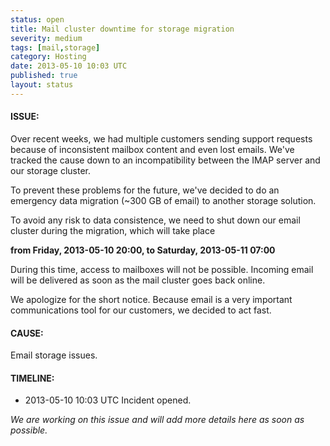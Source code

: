 ```yaml
---
status: open
title: Mail cluster downtime for storage migration
severity: medium
tags: [mail,storage]
category: Hosting
date: 2013-05-10 10:03 UTC
published: true
layout: status
---
```


#### ISSUE:

Over recent weeks, we had multiple customers sending support requests because of inconsistent mailbox content and even lost emails. We've tracked the cause down to an incompatibility between the IMAP server and our storage cluster. 

To prevent these problems for the future, we've decided to do an emergency data migration (~300 GB of email) to another storage solution. 

To avoid any risk to data consistence, we need to shut down our email cluster during the migration, which will take place

  **from Friday, 2013-05-10 20:00, to Saturday, 2013-05-11 07:00**

During this time, access to mailboxes will not be possible. Incoming email will be delivered as soon as the mail cluster goes back online.

We apologize for the short notice. Because email is a very important communications tool for our customers, we decided to act fast.


#### CAUSE:

Email storage issues.


#### TIMELINE:

* 2013-05-10 10:03 UTC Incident opened. 

*We are working on this issue and will add more details here as soon as possible.*
